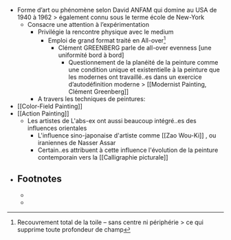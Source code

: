 - Forme d’art ou phénomène  selon David ANFAM qui domine au USA de 1940 à 1962 > également connu sous le terme école de New-York
	- Consacre une attention à l’expérimentation
		- Privilégie la rencontre physique avec le medium
			- Emploi de grand format traité en All-over[^2]
				- Clément GREENBERG parle de all-over evenness [une uniformité bord à bord]
					- Questionnement de la planéité de la peinture comme une condition unique et existentielle à la peinture que les modernes ont travaillé..es dans un exercice d’autodéfinition moderne  > [[Modernist Painting, Clément Greenberg]]
		- A travers les techniques de peintures:
- [[Color-Field Painting]]
- [[Action Painting]]
	- Les artistes de L'abs-ex ont aussi beaucoup intégré..es des influences orientales
		- L'influence sino-japonaise d'artiste comme [[Zao Wou-Ki]] , ou iraniennes de Nasser Assar
		- Certain..es attribuent à cette influence l'évolution de la peinture contemporain vers la [[Calligraphie picturale]]
- ## Footnotes
	- [^1]:Livre de David Anfam spécialiste de l’expressionnisme abstrait
	  «L’Expressionnisme abstrait n’était pas un mouvement mais un
	  "phénomène"»
	- [^2]: Recouvrement total de la toile – sans centre ni périphérie >
	  ce qui supprime toute profondeur de champ